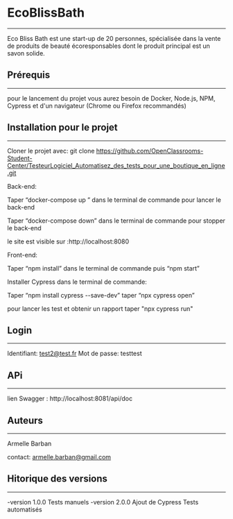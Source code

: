 # **EcoBlissBath**

---

Eco Bliss Bath est une start-up de 20 personnes, spécialisée dans la vente de produits de beauté écoresponsables dont le produit principal est un savon solide.

## **Prérequis**

---

pour le lancement du projet vous aurez besoin de Docker, Node.js, NPM, Cypress et d'un navigateur (Chrome ou Firefox recommandés)

## **Installation pour le projet**

---

Cloner le projet avec: git clone https://github.com/OpenClassrooms-Student-Center/TesteurLogiciel_Automatisez_des_tests_pour_une_boutique_en_ligne.git

Back-end:

Taper “docker-compose up ” dans le terminal de commande pour lancer le back-end

Taper “docker-compose down” dans le terminal de commande pour stopper le back-end

le site est visible sur :http://localhost:8080

Front-end:

Taper “npm install” dans le terminal de commande puis “npm start”

Installer Cypress dans le terminal de commande:

Taper “npm install cypress --save-dev”
taper “npx cypress open”

pour lancer les test et obtenir un rapport taper "npx cypress run"

## **Login**

---

Identifiant: test2@test.fr
Mot de passe: testtest

## **APi**

---

lien Swagger : http://localhost:8081/api/doc

## **Auteurs**

---

Armelle Barban

contact: armelle.barban@gmail.com

## **Hitorique des versions**

---

-version 1.0.0
Tests manuels
-version 2.0.0
Ajout de Cypress
Tests automatisés
